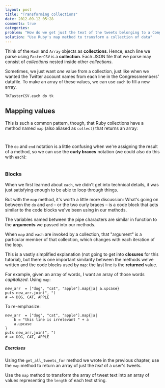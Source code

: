 ```yaml
---
layout: post
title: "Transforming collections"
date: 2012-09-12 05:28
comments: true
categories: 
problem: "How do we get just the text of the tweets belonging to a Congressmember? Or an array of the length of tweets?"
solution: "Use Ruby's map method to transform a collection of data"
---
```


Think of the `Hash` and `Array` objects as **collections**. Hence, each line we parse using `FasterCSV` is a **collection**. Each JSON file that we parse may consist of *collections* nested inside other *collections*.

Sometimes, we just want *one* value from a collection, just like when we wanted the Twitter account names from each line in the Congressmembers' datafile. To make an array of these values, we can use `each` to fill a new array.

``` lang:ruby
TKFasterCSV.each do tk
```

## Mapping values

This is such a common pattern, though, that Ruby collections have a method named `map` (also aliased as `collect`) that returns an array:

``` lang:ruby


```




The `do` and `end` notation is a little confusing when we're assigning the result of a method, so we can use the **curly braces** notation (we could also do this with `each`):


``` lang:ruby

```

### Blocks

When we first learned about `each`, we didn't get into technical details, it was just satisfying enough to be able to loop through things.

But with the `map` method, it's worth a little more discussion: What's going on between the `do` and `end` &ndash; or the two curly braces &ndash; is a code block that acts similar to the code blocks we've been using in our methods.

The variables named between the pipe characters are similar in function to the **arguments** we passed into our methods.

When `map` and `each` are invoked by a collection, that "argument" is a particular member of that collection, which changes with each iteration of the loop.

This is a vastly simplified explanation (not going to get into **closures** for this tutorial), but there is one important similarity between the methods we've written and the code blocks used by `map`: the last line is the **returned** value.

For example, given an array of words, I want an array of those words *capitalized*. Using `map`:

``` lang:ruby
new_arr  = ["dog", "cat", "apple"].map{|a| a.upcase}
puts new_arr.join(", ")
# => DOG, CAT, APPLE
```

To re-emphasize:

``` lang:ruby
new_arr  = ["dog", "cat", "apple"].map{|a| 
	b = "this line is irrelevant " + a
	a.upcase
}
puts new_arr.join(", ")
# => DOG, CAT, APPLE
```


##### Exercises


Using the `get_all_tweets_for` method we wrote in the previous chapter, use the `map` method to return an array of just the *text* of a user's tweets.

Use the `map` method to transform the array of tweet text into an array of values representing the `length` of each text string.









